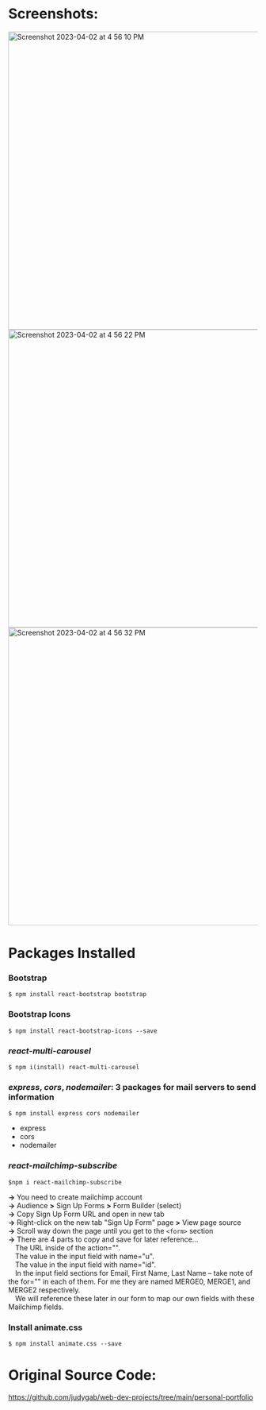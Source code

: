 # Screenshots:
<img width="600" alt="Screenshot 2023-04-02 at 4 56 10 PM" src="https://user-images.githubusercontent.com/42660669/229378576-e9f437c3-e1a4-4f36-ae9d-c98dd6783dc0.png">
<img width="600" alt="Screenshot 2023-04-02 at 4 56 22 PM" src="https://user-images.githubusercontent.com/42660669/229378584-a755d6c3-e27a-46bf-aa7c-ed61fe938261.png">
<img width="600" alt="Screenshot 2023-04-02 at 4 56 32 PM" src="https://user-images.githubusercontent.com/42660669/229378589-c44daea3-95f5-4376-80a9-9a0e1a90d29a.png">

# Packages Installed
### Bootstrap
```$ npm install react-bootstrap bootstrap```

### Bootstrap Icons
```$ npm install react-bootstrap-icons --save```

### _react-multi-carousel_
```$ npm i(install) react-multi-carousel```

### _express_, _cors_, _nodemailer_: 3 packages for mail servers to send information
```$ npm install express cors nodemailer```
- express
- cors
- nodemailer

### _react-mailchimp-subscribe_
```$npm i react-mailchimp-subscribe```

**->** You need to create mailchimp account <br>
**->** Audience **>** Sign Up Forms **>** Form Builder (select) <br>
**->** Copy Sign Up Form URL and open in new tab <br>
**->** Right-click on the new tab "Sign Up Form" page **>** View page source <br>
**->** Scroll way down the page until you get to the ```<form>``` section <br>
**->** There are 4 parts to copy and save for later reference... <br>
&emsp;The URL inside of the action="". <br>
&emsp;The value in the input field with name="u". <br>
&emsp;The value in the input field with name="id". <br>
&emsp;In the input field sections for Email, First Name, Last Name – take note of the for="" in each of them. For me they are named MERGE0, MERGE1, and MERGE2 respectively.  <br>
&emsp;We will reference these later in our form to map our own fields with these Mailchimp fields. <br>

### Install animate.css
```$ npm install animate.css --save```

# Original Source Code:
https://github.com/judygab/web-dev-projects/tree/main/personal-portfolio
